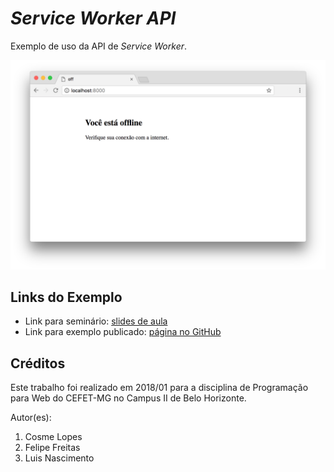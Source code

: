 # _Service Worker API_

Exemplo de uso da API de _Service Worker_.

![](images/screenshot.png)

## Links do Exemplo

- Link para seminário: [slides de aula][slides]
- Link para exemplo publicado: [página no GitHub][vivo]

## Créditos

Este trabalho foi realizado em 2018/01 para a disciplina de Programação para Web do CEFET-MG no Campus II de Belo Horizonte.

Autor(es):

1. Cosme Lopes
1. Felipe Freitas
1. Luis Nascimento

[slides]: https://sosistemassistemas.github.io/service-workers-seminar-presentation/
[vivo]: https://fegemo.github.io/cefet-web-weblot/apis/service-worker/
